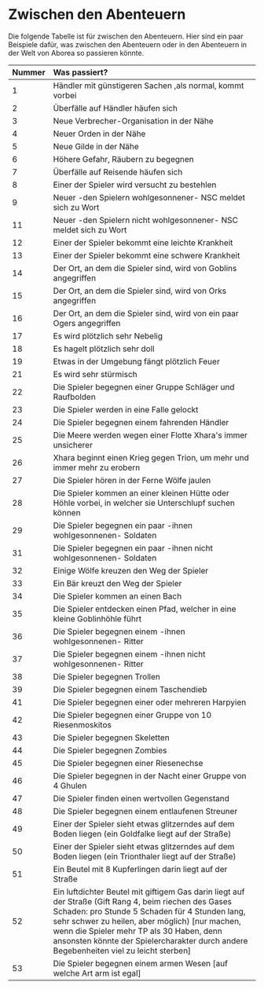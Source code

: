 # Zwischen den Abenteuern

Die folgende Tabelle ist für zwischen den Abenteuern. Hier sind ein paar Beispiele dafür, was zwischen den Abenteuern oder in den Abenteuern in der Welt von Aborea so passieren könnte.

| Nummer | Was passiert? |
| :--- | :--- |
| 1 | Händler mit günstigeren Sachen ,als normal, kommt vorbei |
| 2 | Überfälle auf Händler häufen sich |
| 3 | Neue Verbrecher-Organisation in der Nähe |
| 4 | Neuer Orden in der Nähe |
| 5 | Neue Gilde in der Nähe |
| 6 | Höhere Gefahr, Räubern zu begegnen |
| 7 | Überfälle auf Reisende häufen sich |
| 8 | Einer der Spieler wird versucht zu bestehlen |
| 9 | Neuer -den Spielern wohlgesonnener- NSC meldet sich zu Wort |
| 11 | Neuer -den Spielern nicht wohlgesonnener- NSC meldet sich zu Wort |
| 12 | Einer der Spieler bekommt eine leichte Krankheit |
| 13 | Einer der Spieler bekommt eine schwere Krankheit |
| 14 | Der Ort, an dem die Spieler sind, wird von Goblins angegriffen |
| 15 | Der Ort, an dem die Spieler sind, wird von Orks angegriffen |
| 16 | Der Ort, an dem die Spieler sind, wird von ein paar Ogers angegriffen |
| 17 | Es wird plötzlich sehr Nebelig |
| 18 | Es hagelt plötzlich sehr doll |
| 19 | Etwas in der Umgebung fängt plötzlich Feuer |
| 21 | Es wird sehr stürmisch |
| 22 | Die Spieler begegnen einer Gruppe Schläger und Raufbolden |
| 23 | Die Spieler werden in eine Falle gelockt |
| 24 | Die Spieler begegnen einem fahrenden Händler |
| 25 | Die Meere werden wegen einer Flotte Xhara's immer unsicherer |
| 26 | Xhara beginnt einen Krieg gegen Trion, um mehr und immer mehr zu erobern |
| 27 | Die Spieler hören in der Ferne Wölfe jaulen |
| 28 | Die Spieler kommen an einer kleinen Hütte oder Höhle vorbei, in welcher sie Unterschlupf suchen können |
| 29 | Die Spieler begegnen ein paar -ihnen wohlgesonnenen- Soldaten |
| 31 | Die Spieler begegnen ein paar -ihnen nicht wohlgesonnenen- Soldaten |
| 32 | Einige Wölfe kreuzen den Weg der Spieler |
| 33 | Ein Bär kreuzt den Weg der Spieler |
| 34 | Die Spieler kommen an einen Bach |
| 35 | Die Spieler entdecken einen Pfad, welcher in eine kleine Goblinhöhle führt |
| 36 | Die Spieler begegnen einem -ihnen wohlgesonnenen- Ritter |
| 37 | Die Spieler begegnen einem -ihnen nicht wohlgesonnenen- Ritter |
| 38 | Die Spieler begegnen Trollen |
| 39 | Die Spieler begegnen einem Taschendieb |
| 41 | Die Spieler begegnen einer oder mehreren Harpyien |
| 42 | Die Spieler begegnen einer Gruppe von 10 Riesenmoskitos |
| 43 | Die Spieler begegnen Skeletten |
| 44 | Die Spieler begegnen Zombies |
| 45 | Die Spieler begegnen einer Riesenechse |
| 46 | Die Spieler begegnen in der Nacht einer Gruppe von 4 Ghulen |
| 47 | Die Spieler finden einen wertvollen Gegenstand |
| 48 | Die Spieler begegnen einem entlaufenen Streuner |
| 49 | Einer der Spieler sieht etwas glitzerndes auf dem Boden liegen \(ein Goldfalke liegt auf der Straße\) |
| 50 | Einer der Spieler sieht etwas glitzerndes auf dem Boden liegen \(ein Trionthaler liegt auf der Straße\) |
| 51 | Ein Beutel mit 8 Kupferlingen darin liegt auf der Straße |
| 52 | Ein luftdichter Beutel mit giftigem Gas darin liegt auf der Straße \(Gift Rang 4, beim riechen des Gases Schaden: pro Stunde 5 Schaden für 4 Stunden lang, sehr schwer zu heilen, aber möglich\) \[nur machen, wenn die Spieler mehr TP als 30 Haben, denn ansonsten könnte der Spielercharakter durch andere Begebenheiten viel zu leicht sterben\] |
| 53 | Die Spieler begegnen einem armen Wesen \[auf welche Art arm ist egal\] |

